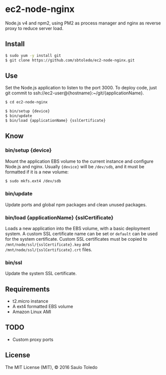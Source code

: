 # ec2-node-nginx

Node.js v4 and npm2, using PM2 as process manager and nginx as reverse proxy to reduce server load.

## Install

```bash
$ sudo yum -y install git
$ git clone https://github.com/sbtoledo/ec2-node-nginx.git
```

## Use

Set the Node.js application to listen to the port 3000. To deploy code, just git commit to ssh://ec2-user@{hostname}:~/git/{applicationName}.

```bash
$ cd ec2-node-nginx

$ bin/setup {device}
$ bin/update
$ bin/load {applicationName} {sslCertificate}
```

## Know

### bin/setup {device}

Mount the application EBS volume to the current instance and configure Node.js and nginx. Usually `{device}` will be `/dev/sdb`, and it must be formatted if it is a new volume:

```bash
$ sudo mkfs.ext4 /dev/sdb
```

### bin/update

Update ports and global npm packages and clean unused packages.

### bin/load {applicationName} {sslCertificate}

Loads a new application into the EBS volume, with a basic deployment system. A custom SSL certificate name can be set or `default` can be used for the system certificate. Custom SSL certificates must be copied to `/mnt/node/ssl/{sslCertificate}.key` and `/mnt/node/ssl/{sslCertificate}.crt` files.

### bin/ssl

Update the system SSL certificate.

## Requirements

- t2.micro instance
- A ext4 formatted EBS volume
- Amazon Linux AMI

## TODO

- Custom proxy ports

## License

The MIT License (MIT), © 2016 Saulo Toledo
